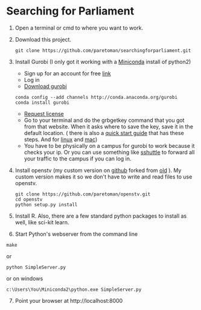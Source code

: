 # Searching for Parliament

1. Open a terminal or cmd to where you want to work.

2. Download this project.
    ```
	git clone https://github.com/paretoman/searchingforparliament.git
	```

3. Install Gurobi (I only got it working with a [Miniconda](https://conda.io/miniconda.html) install of python2)
   * Sign up for an account for free [link](http://www.gurobi.com/registration/download-reg)
   *  Log in
   * [Download gurobi](http://www.gurobi.com/downloads/download-center)
    ```
	conda config --add channels http://conda.anaconda.org/gurobi
	conda install gurobi
    ```
   * [Request license](https://user.gurobi.com/download/licenses/free-academic)	
   * Go to your terminal and do the grbgetkey command that you got from that website.  When it asks where to save the key, save it in the default location. ( there is also a [quick start guide](https://www.gurobi.com/documentation/7.0/quickstart_windows/index.html) that has these steps.  And for [linux](https://www.gurobi.com/documentation/7.0/quickstart_linux/index.html) and [mac](https://www.gurobi.com/documentation/7.0/quickstart_mac/index.html))
   * You have to be physically on a campus for gurobi to work because it checks your ip.  Or you can use something like [sshuttle](https://superuser.com/questions/62303/how-can-i-tunnel-all-of-my-network-traffic-through-ssh) to forward all your traffic to the campus if you can log in.

4. Install openstv (my custom version on [github](https://github.com/paretoman/openstv) forked from [old](https://github.com/Conservatory/openstv) ).  My custom version makes it so we don't have to write and read files to use openstv.
    ```
	git clone https://github.com/paretoman/openstv.git
	cd openstv
    python setup.py install
    ```

5. Install R.  Also, there are a few standard python packages to install as well, like sci-kit learn.

6. Start Python's webserver from the command line

```
make
```

or

```
python SimpleServer.py
```

or on windows

```
c:\Users\You\Miniconda2\python.exe SimpleServer.py
```

7. Point your browser at http://localhost:8000

